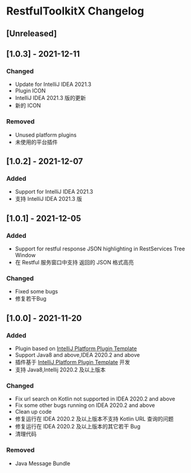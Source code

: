 <!-- Keep a Changelog guide -> https://keepachangelog.com -->

# RestfulToolkitX Changelog
## [Unreleased]

## [1.0.3] - 2021-12-11

### Changed
- Update for IntelliJ IDEA 2021.3
- Plugin ICON
- IntelliJ IDEA 2021.3 版的更新
- 新的 ICON

### Removed
- Unused platform plugins
- 未使用的平台插件

## [1.0.2] - 2021-12-07

### Added
- Support for IntelliJ IDEA 2021.3
- 支持 IntelliJ IDEA 2021.3 版

## [1.0.1] - 2021-12-05

### Added
- Support for restful response JSON highlighting in RestServices Tree Window
- 在 Restful 服务窗口中支持 返回的 JSON 格式高亮

### Changed
- Fixed some bugs
- 修复若干Bug




## [1.0.0] - 2021-11-20

### Added
- Plugin based on [IntelliJ Platform Plugin Template](https://github.com/JetBrains/intellij-platform-plugin-template)
- Support Java8 and above,IDEA 2020.2 and above
- 插件基于 [IntelliJ Platform Plugin Template](https://github.com/JetBrains/intellij-platform-plugin-template) 开发
- 支持 Java8,Intellij 2020.2 及以上版本

### Changed
- Fix url search on Kotlin not supported in IDEA 2020.2 and above
- Fix some other bugs running on IDEA 2020.2 and above
- Clean up code
- 修复运行在 IDEA 2020.2 及以上版本不支持 Kotlin URL 查询的问题
- 修复运行在 IDEA 2020.2 及以上版本的其它若干 Bug
- 清理代码

### Removed
- Java Message Bundle
